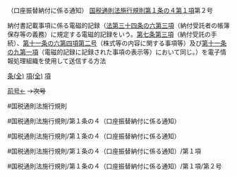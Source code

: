 （口座振替納付に係る通知）
[国税通則法施行規則第１条の４第１項](国税通則法施行規則＿第１条の４第１項)第２号

納付書記載事項に係る電磁的記録（[法第三十四条の六第三項](国税通則法＿＿＿＿＿第３４条の６第３項)（納付受託者の帳簿保存等の義務）に規定する電磁的記録をいう。[第七条第三項](国税通則法施行規則＿第７条第３項)（納付受託の手続）、[第十一条の六第四項第二号](国税通則法施行規則＿第１１条の６第４項第２号)（株式等の内容に関する事項等）及び[第十一条の九第一項](国税通則法施行規則＿第１１条の９第１項)（電磁的記録に記録された事項の表示等）において同じ。）を電子情報処理組織を使用して送信する方法

[条(全)](国税通則法施行規則＿第１条の４_.md)    [項(全)](国税通則法施行規則＿第１条の４第１項_.md)    [項](国税通則法施行規則＿第１条の４第１項.md)

[前号←](国税通則法施行規則＿第１条の４第１項第１号.md)  ~~→次号~~

#国税通則法施行規則

#国税通則法施行規則/第１条の４（口座振替納付に係る通知）

#国税通則法施行規則/第１条の４（口座振替納付に係る通知）

#国税通則法施行規則/第１条の４（口座振替納付に係る通知）/第１項

#国税通則法施行規則/第１条の４（口座振替納付に係る通知）/第１項/第２号

